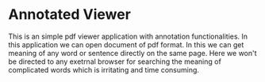 # Annotated Viewer

This is an simple pdf viewer application with annotation functionalities.
In this application we can open document of pdf format.
In this we can get meaning of any word or sentence directly on the same page.
Here we won't be directed to any exetrnal browser for searching the meaning of complicated words which is irritating and time consuming.

